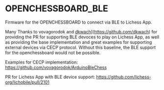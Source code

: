 # OPENCHESSBOARD_BLE
Firmware for the OPENCHESSBOARD to connect via BLE to Lichess App.

Many Thanks to vovagorodok and  [dkwach]([https://www.google.com)](https://github.com/dkwach) for providing the PR for supporting BLE devoces to play on Lichess App, as well as providing the base implementation and great examples for supporting external devices via CECP protocol. Without this baseline, the BLE support for the openchessboard would not be possible.

Examples for CECP implementation:
https://github.com/vovagorodok/ArduinoBleChess

PR for Lichess App with BLE device support:
https://github.com/lichess-org/lichobile/pull/2101
